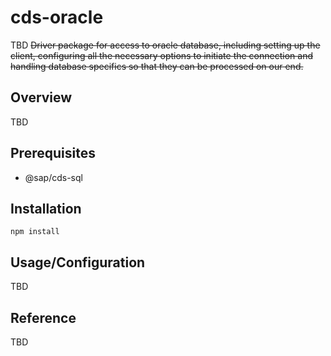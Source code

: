 # cds-oracle #

TBD
<strike>Driver package for access to oracle database, including setting up the client, configuring all the necessary options to initiate the connection and handling database specifics so that they can be processed on our end.</strike>

## Overview ## 
TBD

## Prerequisites ## 
* @sap/cds-sql

## Installation ## 
~~~~
npm install
~~~~

## Usage/Configuration ## 
TBD

## Reference ##
TBD
